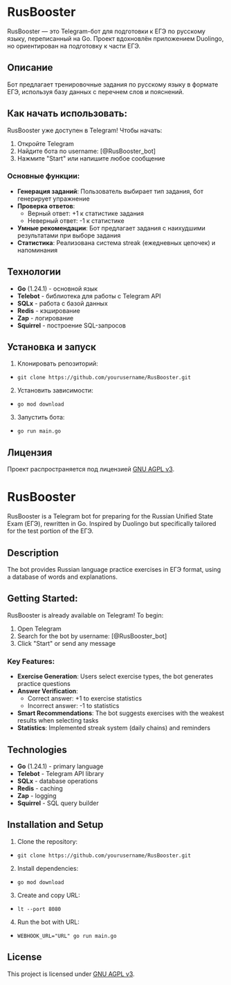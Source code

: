 # RusBooster

RusBooster — это Telegram-бот для подготовки к ЕГЭ по русскому языку, переписанный на Go. Проект вдохновлён приложением Duolingo, но ориентирован на подготовку к части ЕГЭ.

## Описание

Бот предлагает тренировочные задания по русскому языку в формате ЕГЭ, используя базу данных с перечнем слов и пояснений.

## Как начать использовать:
RusBooster уже доступен в Telegram! Чтобы начать:
1. Откройте Telegram
2. Найдите бота по username: [@RusBooster_bot]
3. Нажмите "Start" или напишите любое сообщение

### Основные функции:
- **Генерация заданий**: Пользователь выбирает тип задания, бот генерирует упражнение
- **Проверка ответов**: 
  - Верный ответ: +1 к статистике задания
  - Неверный ответ: -1 к статистике
- **Умные рекомендации**: Бот предлагает задания с наихудшими результатами при выборе задания
- **Статистика**: Реализована система streak (ежедневных цепочек) и напоминания

## Технологии
- **Go** (1.24.1) - основной язык
- **Telebot** - библиотека для работы с Telegram API
- **SQLx** - работа с базой данных
- **Redis** - кэширование
- **Zap** - логирование
- **Squirrel** - построение SQL-запросов

## Установка и запуск
1. Клонировать репозиторий:
  - `git clone https://github.com/yourusername/RusBooster.git`
2. Установить зависимости:
  - `go mod download`
3. Запустить бота:
  - `go run main.go`

## Лицензия
Проект распространяется под лицензией [GNU AGPL v3](LICENSE).



# RusBooster

RusBooster is a Telegram bot for preparing for the Russian Unified State Exam (ЕГЭ), rewritten in Go. Inspired by Duolingo but specifically tailored for the test portion of the ЕГЭ.

## Description

The bot provides Russian language practice exercises in ЕГЭ format, using a database of words and explanations.

## Getting Started:
RusBooster is already available on Telegram! To begin:
1. Open Telegram
2. Search for the bot by username: [@RusBooster_bot]
3. Click "Start" or send any message

### Key Features:
- **Exercise Generation**: Users select exercise types, the bot generates practice questions
- **Answer Verification**:
  - Correct answer: +1 to exercise statistics
  - Incorrect answer: -1 to statistics
- **Smart Recommendations**: The bot suggests exercises with the weakest results when selecting tasks
- **Statistics**: Implemented streak system (daily chains) and reminders

## Technologies
- **Go** (1.24.1) - primary language
- **Telebot** - Telegram API library
- **SQLx** - database operations
- **Redis** - caching
- **Zap** - logging
- **Squirrel** - SQL query builder

## Installation and Setup
1. Clone the repository:
  - `git clone https://github.com/yourusername/RusBooster.git`
2. Install dependencies:
  - `go mod download`
3. Create and copy URL:
  - `lt --port 8080`
4. Run the bot with URL:
  - `WEBHOOK_URL="URL" go run main.go`

## License
This project is licensed under [GNU AGPL v3](LICENSE).
